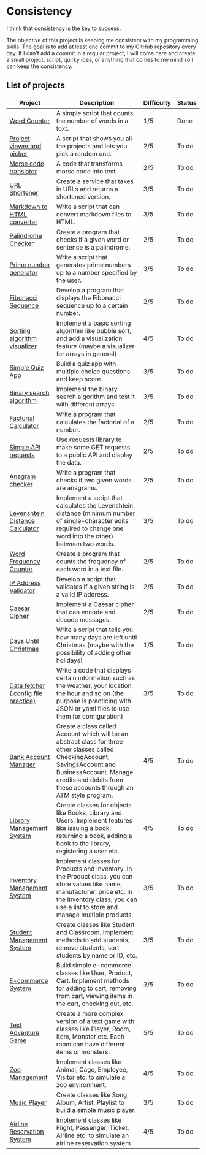 # Consistency

I think that consistency is the key to success.

The objective of this project is keeping me consistent with my programming skills. The goal is to add at least one commit to my GitHub repository every day. If I can't add a commit in a regular project, I will come here and create a small project, script, quirky idea, or anything that comes to my mind so I can keep the consistency.

## List of projects

| Project | Description | Difficulty | Status |
| --- | --- | --- | --- |
| [Word Counter](word_counter) | A simple script that counts the number of words in a text. | 1/5 | Done |
| [Project viewer and picker](project_viewer_picker) | A script that shows you all the projects and lets you pick a random one. | 2/5 | To do |
| [Morse code translator](morse_code_translator) | A code that transforms morse code into text | 2/5 | To do |
| [URL Shortener](url_shortener) | Create a service that takes in URLs and returns a shortened version. | 3/5 | To do |
| [Markdown to HTML converter](markdown_to_html_converter) | Write a script that can convert markdown files to HTML. | 3/5 | To do |
| [Palindrome Checker](palindrome_checker) | Create a program that checks if a given word or sentence is a palindrome. | 2/5 | To do |
| [Prime number generator](prime_number_generator) | Write a script that generates prime numbers up to a number specified by the user. | 3/5 | To do |
| [Fibonacci Sequence](fibonacci_sequence) | Develop a program that displays the Fibonacci sequence up to a certain number. | 2/5 | To do |
| [Sorting algorithm visualizer](sorting_algorithm_visualizer) | Implement a basic sorting algorithm like bubble sort, and add a visualization feature (maybe a visualizer for arrays in general) | 4/5 | To do |
| [Simple Quiz App](simple_quiz_app) | Build a quiz app with multiple choice questions and keep score. | 3/5 | To do |
| [Binary search algorithm](binary_search_algorithm) | Implement the binary search algorithm and test it with different arrays. | 3/5 | To do |
| [Factorial Calculator](factorial_calculator) | Write a program that calculates the factorial of a number. | 2/5 | To do |
| [Simple API requests](simple_api_requests) | Use requests library to make some GET requests to a public API and display the data. | 2/5 | To do |
| [Anagram checker](anagram_checker) | Write a program that checks if two given words are anagrams. | 2/5 | To do |
| [Levenshtein Distance Calculator](levenshtein_distance_calculator) | Implement a script that calculates the Levenshtein distance (minimum number of single-character edits required to change one word into the other) between two words. | 3/5 | To do |
| [Word Frequency Counter](word_frequency_counter) | Create a program that counts the frequency of each word in a text file. | 2/5 | To do |
| [IP Address Validator](ip_address_validator) | Develop a script that validates if a given string is a valid IP address. | 2/5 | To do |
| [Caesar Cipher](caesar_cipher) | Implement a Caesar cipher that can encode and decode messages. | 2/5 | To do |
| [Days Until Christmas](days_until_christmas) | Write a script that tells you how many days are left until Christmas (maybe with the possibility of adding other holidays) | 1/5 | To do |
| [Data fetcher (.config file practice)](data_fetcher) | Write a code that displays certain information such as the weather, your location, the hour and so on (the purpose is practicing with JSON or yaml files to use them for configuration) | 3/5 | To do |
| [Bank Account Manager](bank_account_manager) | Create a class called Account which will be an abstract class for three other classes called CheckingAccount, SavingsAccount and BusinessAccount. Manage credits and debits from these accounts through an ATM style program. | 4/5 | To do |
| [Library Management System](library_management_system) | Create classes for objects like Books, Library and Users. Implement features like issuing a book, returning a book, adding a book to the library, registering a user etc. | 4/5 | To do |
| [Inventory Management System](inventory_management_system) | Implement classes for Products and Inventory. In the Product class, you can store values like name, manufacturer, price etc. In the Inventory class, you can use a list to store and manage multiple products. | 3/5 | To do |
| [Student Management System](student_management_system) | Create classes like Student and Classroom. Implement methods to add students, remove students, sort students by name or ID, etc. | 3/5 | To do |
| [E-commerce System](e_commerce_system) | Build simple e-commerce classes like User, Product, Cart. Implement methods for adding to cart, removing from cart, viewing items in the cart, checking out, etc. | 3/5 | To do |
| [Text Adventure Game](text_adventure_game) | Create a more complex version of a text game with classes like Player, Room, Item, Monster etc. Each room can have different items or monsters. | 5/5 | To do |
| [Zoo Management](zoo_management) | Implement classes like Animal, Cage, Employee, Visitor etc. to simulate a zoo environment. | 4/5 | To do |
| [Music Player](music_player) | Create classes like Song, Album, Artist, Playlist to build a simple music player. | 3/5 | To do |
| [Airline Reservation System](airline_reservation_system) | Implement classes like Flight, Passenger, Ticket, Airline etc. to simulate an airline reservation system. | 4/5 | To do |
